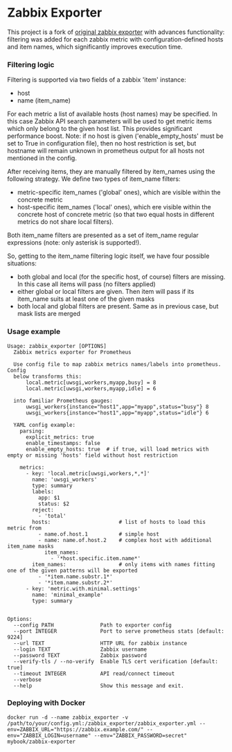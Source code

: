# Zabbix Exporter

This project is a fork of [original zabbix exporter](https://github.com/MyBook/zabbix-exporter) 
with advances functionality: 
filtering was added for each zabbix metric with configuration-defined hosts and item names, which significantly 
improves execution time.

### Filtering logic
Filtering is supported via two fields of a zabbix 'item' instance:
- host
- name (item_name)

For each metric a list of available hosts (host names) may be specified. In this case Zabbix API search
parameters will be used to get metric items which only belong to the given host list. This
provides significant performance boost. Note: if no host is given ('enable_empty_hosts' must be set to True in configuration file),
then no host restriction is set, but hostname will remain unknown in prometheus output for all hosts not mentioned in the config.

After receiving items, they are manually filtered by item_names using the following strategy.
We define two types of item_name filters:
- metric-specific item_names ('global' ones), which are visible within the concrete metric
- host-specific item_names ('local' ones), which ere visible within the concrete host of concrete metric 
(so that two equal hosts in different metrics do not share local filters).

Both item_name filters are presented as a set of item_name regular expressions (note: only asterisk is supported!).

So, getting to the item_name filtering logic itself, we have four possible situations:
- both global and local (for the specific host, of course) filters are missing. In this case all items will pass (no filters applied)
- either global or local filters are given. Then item will pass if its item_name suits at least one of the given masks
- both local and global filters are present. Same as in previous case, but mask lists are merged

### Usage example
```shell
Usage: zabbix_exporter [OPTIONS]
  Zabbix metrics exporter for Prometheus

  Use config file to map zabbix metrics names/labels into prometheus. Config
  below transforms this:
      local.metric[uwsgi,workers,myapp,busy] = 8
      local.metric[uwsgi,workers,myapp,idle] = 6

  into familiar Prometheus gauges:
      uwsgi_workers{instance="host1",app="myapp",status="busy"} 8
      uwsgi_workers{instance="host1",app="myapp",status="idle"} 6

  YAML config example:
    parsing:
      explicit_metrics: true
      enable_timestamps: false
      enable_empty_hosts: true  # if true, will load metrics with empty or missing 'hosts' field without host restriction
    
    metrics:
      - key: 'local.metric[uwsgi,workers,*,*]'
        name: 'uwsgi_workers'
        type: summary
        labels:
          app: $1
          status: $2
        reject:
          - 'total'
        hosts:                      # list of hosts to load this metric from
          - name.of.host.1          # simple host
          - name: name.of.host.2    # complex host with additional item_name masks
            item_names: 
              - '*host.specific.item.name*'
        item_names:                 # only items with names fitting one of the given patterns will be exported
          - '*item.name.substr.1*'
          - '*item.name.substr.2*'
      - key: 'metric.with.minimal.settings'
        name: 'minimal_example'
        type: summary


Options:
  --config PATH               Path to exporter config
  --port INTEGER              Port to serve prometheus stats [default: 9224]
  --url TEXT                  HTTP URL for zabbix instance
  --login TEXT                Zabbix username
  --password TEXT             Zabbix password
  --verify-tls / --no-verify  Enable TLS cert verification [default: true]
  --timeout INTEGER           API read/connect timeout
  --verbose
  --help                      Show this message and exit.

```    

### Deploying with Docker
```shell
docker run -d --name zabbix_exporter -v /path/to/your/config.yml:/zabbix_exporter/zabbix_exporter.yml --env=ZABBIX_URL="https://zabbix.example.com/" --env="ZABBIX_LOGIN=username" --env="ZABBIX_PASSWORD=secret" mybook/zabbix-exporter
```